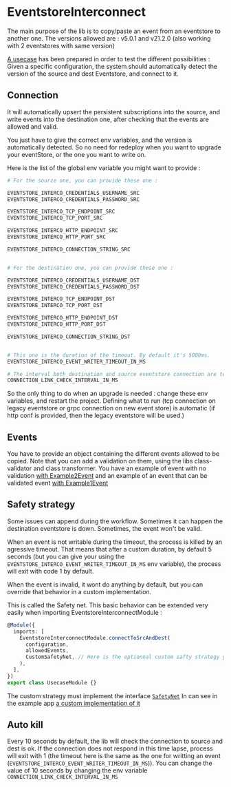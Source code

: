# EventstoreInterconnect

The main purpose of the lib is to copy/paste an event from an eventstore to another one. The versions allowed are : v5.0.1 and v21.2.0 (also working with 2 eventstores with same version)

[A usecase](apps/example/README.md) has been prepared in order to test the different possibilities : Given a specific configuration, the system should automatically detect the version of the
  source and dest Eventstore, and connect to it.

## Connection
It will automatically upsert the persistent subscriptions into the source, and write events into the destination one, after
checking that the events are allowed and valid.

You just have to give the correct env variables, and the version is automatically detected. So no need for redeploy when
you want to upgrade your eventStore, or the one you want to write on.

Here is the list of the global env variable you might want to provide :

```bash
# For the source one, you can provide these one : 

EVENTSTORE_INTERCO_CREDENTIALS_USERNAME_SRC
EVENTSTORE_INTERCO_CREDENTIALS_PASSWORD_SRC

EVENTSTORE_INTERCO_TCP_ENDPOINT_SRC
EVENTSTORE_INTERCO_TCP_PORT_SRC

EVENTSTORE_INTERCO_HTTP_ENDPOINT_SRC
EVENTSTORE_INTERCO_HTTP_PORT_SRC

EVENTSTORE_INTERCO_CONNECTION_STRING_SRC


# For the destination one, you can provide these one : 

EVENTSTORE_INTERCO_CREDENTIALS_USERNAME_DST
EVENTSTORE_INTERCO_CREDENTIALS_PASSWORD_DST

EVENTSTORE_INTERCO_TCP_ENDPOINT_DST
EVENTSTORE_INTERCO_TCP_PORT_DST

EVENTSTORE_INTERCO_HTTP_ENDPOINT_DST
EVENTSTORE_INTERCO_HTTP_PORT_DST

EVENTSTORE_INTERCO_CONNECTION_STRING_DST


# This one is the duration of the timeout. By default it's 5000ms.
EVENTSTORE_INTERCO_EVENT_WRITER_TIMEOUT_IN_MS

# The interval both destination and source eventstore connection are tested. Default is 10_000ms
CONNECTION_LINK_CHECK_INTERVAL_IN_MS
```

So the only thing to do when an upgrade is needed : change these env variables, and restart the project. Defining what
to run (tcp connection on legacy eventstore or grpc connection on new event store) is automatic (if http conf is
provided, then the legacy eventstore will be used.)

## Events

You have to provide an object containing the different events allowed to be copied. Note that you can add a validation
on them, using the libs class-validator and class transformer. You have an example of event with no validation
[with Example2Event](apps/example/src/events/example2.event.ts) and an example of an event that can be validated
event [with Example1Event](apps/example/src/events/example1.event.ts)

## Safety strategy

Some issues can append during the workflow. Sometimes it can happen the destination eventstore is down. Sometimes, the event won't be valid. 

When an event is not writable during the timeout, the process is killed by an agressive timeout.
That means that after a custom duration, by default 5 seconds (but you can give your using
the `EVENTSTORE_INTERCO_EVENT_WRITER_TIMEOUT_IN_MS` env variable), the process will exit with code 1 by default.

When the event is invalid, it wont do anything by default, but you can override that behavior in a custom implementation.

This is called the Safety net. This basic behavior can be extended very easily when importing EventstoreInterconnectModule : 

```typescript
@Module({
  imports: [
    EventstoreInterconnectModule.connectToSrcAndDest(
      configuration,
      allowedEvents,
      CustomSafetyNet, // Here is the optionnal custom safty strategy you can provide
    ),
  ],
})
export class UsecaseModule {}
```
The custom strategy must implement the interface [`SafetyNet`](libs/eventstore-interconnect/src/safety-net/safety-net.service.interface.ts) In can see in the example app [a custom implementation of it](apps/example/src/custom-safety-net/custom-safety-net.ts)

## Auto kill

Every 10 seconds by default, the lib will check the connection to source and dest is ok. If the connection does not respond in this time lapse, process will exit with 1 (the timeout here is the same as the one for writting an event (`EVENTSTORE_INTERCO_EVENT_WRITER_TIMEOUT_IN_MS`)).
You can change the value of 10 seconds by changing the env variable `CONNECTION_LINK_CHECK_INTERVAL_IN_MS`

